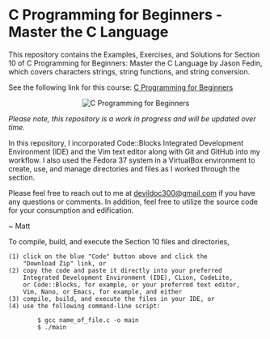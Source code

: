 # C Programming for Beginners - Master the C Language

This repository contains the Examples, Exercises, and Solutions
for Section 10 of C Programming for Beginners: Master the C 
Language by Jason Fedin, which covers characters strings, string
functions, and string conversion.

See the following link for this course: <a href="https://www.udemy.com/course/c-programming-for-beginners-/" title="C Programming" target="_blank" alt="C Programming for Beginners">C Programming for Beginners</a>

<p align="center">
    <img src="https://learnprogramming.academy/wp-content/uploads/2023/01/1467808_f8c0-2.jpg" alt="C Programming for Beginners" title="C Programming for Beginners">
</p>

<i>Please note, this repository is a work in progress and will be updated over time.</i>

In this repository, I incorporated Code::Blocks Integrated Development Environment (IDE)
and the Vim text editor along with Git and GitHub into my workflow. I also used the 
Fedora 37 system in a VirtualBox environment to create, use, and manage directories 
and files as I worked through the section.

Please feel free to reach out to me at devildoc300@gmail.com if you have any questions
or comments. In addition, feel free to utilize the source code for your consumption
and edification.

~ Matt

To compile, build, and execute the Section 10 files and directories,

    (1) click on the blue "Code" button above and click the
        "Download Zip" link, or
    (2) copy the code and paste it directly into your preferred
        Integrated Development Environment (IDE), CLion, CodeLite,
        or Code::Blocks, for example, or your preferred text editor,
        Vim, Nano, or Emacs, for example, and either
    (3) compile, build, and execute the files in your IDE, or
    (4) use the following command-line script:

            $ gcc name_of_file.c -o main
            $ ./main



